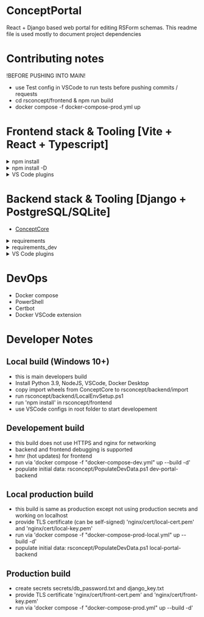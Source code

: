 # ConceptPortal
React + Django based web portal for editing RSForm schemas.
This readme file is used mostly to document project dependencies

# Contributing notes
!BEFORE PUSHING INTO MAIN!
- use Test config in VSCode to run tests before pushing commits / requests
- cd rsconcept/frontend & npm run build
- docker compose -f docker-compose-prod.yml up

# Frontend stack & Tooling [Vite + React + Typescript]
<details>
<summary>npm install</summary>
  <pre>
  - axios
  - react-router-dom 
  - react-toastify
  - react-loader-spinner
  - js-file-download
  - react-tabs
  - react-intl
  - react-data-table-component
  - react-dropdown-select
  - react-error-boundary
  - reagraph
  - react-tooltip
  - @uiw/react-codemirror
  - @uiw/codemirror-themes
  - @lezer/lr
  </pre>
</details>
<details>
<summary>npm install -D</summary>
  <pre>
  - tailwindcss postcss autoprefixer
  - eslint-plugin-simple-import-sort
  - jest
  - ts-jest
  - @types/jest
  - @lezer/generator
  </pre>
</details>
<details>
<summary>VS Code plugins</summary>
  <pre>
  - ESLint
  - Colorize
  </pre>
</details>

# Backend stack & Tooling [Django + PostgreSQL/SQLite]
- [ConceptCore](https://github.com/IRBorisov/ConceptCore)
<details>
<summary>requirements</summary>
  <pre>
  - django
  - djangorestframework
  - django-cors-headers
  - django-filter
  - tzdata
  - gunicorn
  - coreapi
  - psycopg2-binary
  - pymorphy2
  - razdel
  </pre>
</details>
<details>
<summary>requirements_dev</summary>
  <pre>
  - coverage
  - pylint
  - mypy
  - django-stubs[compatible-mypy]
  - djangorestframework-stubs[compatible-mypy]
  </pre>
</details>
<details>
<summary>VS Code plugins</summary>
  <pre>
  - Pylance
  - Pylint
  - Django
  </pre>
</details>

# DevOps
- Docker compose
- PowerShell
- Certbot
- Docker VSCode extension

# Developer Notes
## Local build (Windows 10+)
- this is main developers build
- Install Python 3.9, NodeJS, VSCode, Docker Desktop
- copy import wheels from ConceptCore to rsconcept/backend/import
- run rsconcept/backend/LocalEnvSetup.ps1
- run 'npm install' in rsconcept/frontend
- use VSCode configs in root folder to start developement

## Developement build
- this build does not use HTTPS and nginx for networking
- backend and frontend debugging is supported
- hmr (hot updates) for frontend
- run via 'docker compose -f "docker-compose-dev.yml" up --build -d'
- populate initial data: rsconcept/PopulateDevData.ps1 dev-portal-backend

## Local production build
- this build is same as production except not using production secrets and working on localhost
- provide TLS certificate (can be self-signed) 'nginx/cert/local-cert.pem' and 'nginx/cert/local-key.pem'
- run via 'docker compose -f "docker-compose-prod-local.yml" up --build -d'
- populate initial data: rsconcept/PopulateDevData.ps1 local-portal-backend

## Production build
- create secrets secrets/db_password.txt and django_key.txt
- provide TLS certificate 'nginx/cert/front-cert.pem' and 'nginx/cert/front-key.pem'
- run via 'docker compose -f "docker-compose-prod.yml" up --build -d'
